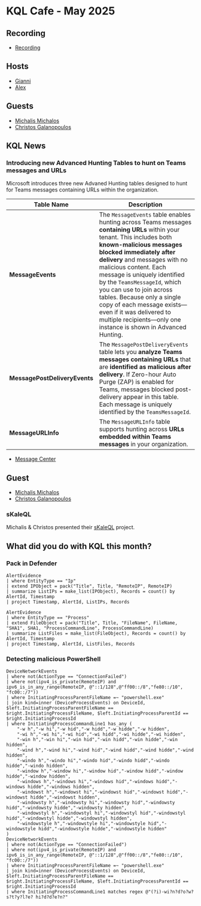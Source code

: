 # KQL Cafe - May 2025

## Recording

- [Recording]()

## Hosts

- [Gianni](https://twitter.com/castello_johnny)
- [Alex](https://twitter.com/alexverboon)

## Guests

- [Michalis Michalos](https://www.linkedin.com/in/mmihalos/)
- [Christos Galanopoulos](https://www.linkedin.com/in/christos-galanopoulos/)

## KQL News

### Introducing new Advanced Hunting Tables to hunt on Teams messages and URLs

Microsoft introduces three new Advaned Hunting tables designed to hunt for Teams messages containing URLs within the organization.

| Table Name                    | Description |
| ----------------------------- | ----------------------------- |
| **MessageEvents** | The `MessageEvents` table enables hunting across Teams messages **containing URLs** within your tenant. This includes both **known-malicious messages blocked immediately after delivery** and messages with no malicious content. Each message is uniquely identified by the `TeamsMessageId`, which you can use to join across tables. Because only a single copy of each message exists—even if it was delivered to multiple recipients—only one instance is shown in Advanced Hunting. |
| **MessagePostDeliveryEvents** | The `MessagePostDeliveryEvents` table lets you **analyze Teams messages containing URLs** that are **identified as malicious after delivery**. If Zero-hour Auto Purge (ZAP) is enabled for Teams, messages blocked post-delivery appear in this table. Each message is uniquely identified by the `TeamsMessageId`. |
| **MessageURLInfo** | The `MessageURLInfo` table supports hunting across **URLs embedded within Teams messages** in your organization.  |

- [Message Center](https://admin.microsoft.com/AdminPortal/home?ref=MessageCenter/:/messages/MC1048617)

## Guest

- [Michalis Michalos](https://www.linkedin.com/in/mmihalos/)
- [Christos Galanopoulos](https://www.linkedin.com/in/christos-galanopoulos/)

### sKaleQL

Michalis & Christos presented their [sKaleQL](https://github.com/christosgalano/sKaleQL) project.

## What did you do with KQL this month?

### Pack in Defender

```kql
AlertEvidence
| where EntityType == "Ip"
| extend IPObject = pack("Title", Title, "RemoteIP", RemoteIP)
| summarize ListIPs = make_list(IPObject), Records = count() by AlertId, Timestamp
| project Timestamp, AlertId, ListIPs, Records
```

```kql
AlertEvidence
| where EntityType == "Process"
| extend FileObject = pack("Title", Title, "FileName", FileName, "SHA1", SHA1, "ProcessCommandLine", ProcessCommandLine)
| summarize ListFiles = make_list(FileObject), Records = count() by AlertId, Timestamp
| project Timestamp, AlertId, ListFiles, Records
```

### Detecting malicious PowerShell

```kql
DeviceNetworkEvents
| where not(ActionType == "ConnectionFailed")
| where not(ipv4_is_private(RemoteIP) and ipv6_is_in_any_range(RemoteIP, @"::1/128",@"ff00::/8","fe80::/10", "fc00::/7"))
| where InitiatingProcessParentFileName =~ "powershell.exe"
| join kind=inner (DeviceProcessEvents) on DeviceId, $left.InitiatingProcessParentFileName == $right.InitiatingProcessFileName, $left.InitiatingProcessParentId == $right.InitiatingProcessId
| where InitiatingProcessCommandLine1 has_any (
    "-w h","-w hi","-w hid","-w hidd","-w hidde","-w hidden",
    "-wi h","-wi hi","-wi hid","-wi hidd","-wi hidde","-wi hidden",
    "-win h","-win hi","-win hid","-win hidd","-win hidde","-win hidden",
    "-wind h","-wind hi","-wind hid","-wind hidd","-wind hidde","-wind hidden",
    "-windo h","-windo hi","-windo hid","-windo hidd","-windo hidde","-windo hidden",
    "-window h","-window hi","-window hid","-window hidd","-window hidde","-window hidden",
    "-windows h","-windows hi","-windows hid","-windows hidd","-windows hidde","-windows hidden",
    "-windowst h","-windowst hi","-windowst hid","-windowst hidd","-windowst hidde","-windowst hidden",
    "-windowsty h","-windowsty hi","-windowsty hid","-windowsty hidd","-windowsty hidde","-windowsty hidden",
    "-windowstyl h","-windowstyl hi","-windowstyl hid","-windowstyl hidd","-windowstyl hidde","-windowstyl hidden",
    "-windowstyle h","-windowstyle hi","-windowstyle hid","-windowstyle hidd","-windowstyle hidde","-windowstyle hidden"
)
DeviceNetworkEvents
| where not(ActionType == "ConnectionFailed")
| where not(ipv4_is_private(RemoteIP) and ipv6_is_in_any_range(RemoteIP, @"::1/128",@"ff00::/8","fe80::/10", "fc00::/7"))
| where InitiatingProcessParentFileName =~ "powershell.exe"
| join kind=inner (DeviceProcessEvents) on DeviceId, $left.InitiatingProcessParentFileName == $right.InitiatingProcessFileName, $left.InitiatingProcessParentId == $right.InitiatingProcessId
| where InitiatingProcessCommandLine1 matches regex @"(?i)-wi?n?d?o?w?s?t?y?l?e? hi?d?d?e?n?"
```
